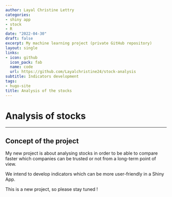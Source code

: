 ```yaml
---
author: Layal Christine Lettry
categories:
- shiny app
- stock
- R
date: "2022-04-30"
draft: false
excerpt: My machine learning project (private GitHub repository)
layout: single
links:
- icon: github
  icon_pack: fab
  name: code
  url: https://github.com/Layalchristine24/stock-analysis
subtitle: Indicators development
tags:
- hugo-site
title: Analysis of the stocks
---
```

# Analysis of stocks
---

## Concept of the project
My new project is about analysing stocks in order to be able to compare
faster which companies can be trusted or not from a long-term point of view.

We intend to develop indicators which can be more user-friendly in a Shiny App.

This is a new project, so please stay tuned ! 
